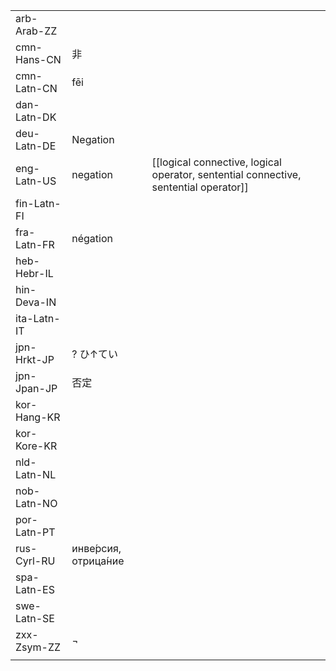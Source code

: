 | | | |
|-|-|-|
| arb-Arab-ZZ |  |  |
| cmn-Hans-CN | 非 |  |
| cmn-Latn-CN | fēi |  |
| dan-Latn-DK |  |  |
| deu-Latn-DE | Negation |  |
| eng-Latn-US | negation | [[logical connective, logical operator, sentential connective, sentential operator]] |
| fin-Latn-FI |  |  |
| fra-Latn-FR | négation |  |
| heb-Hebr-IL |  |  |
| hin-Deva-IN |  |  |
| ita-Latn-IT |  |  |
| jpn-Hrkt-JP | ? ひ↑てい |  |
| jpn-Jpan-JP | 否定 |  |
| kor-Hang-KR |  |  |
| kor-Kore-KR |  |  |
| nld-Latn-NL |  |  |
| nob-Latn-NO |  |  |
| por-Latn-PT |  |  |
| rus-Cyrl-RU | инве́рсия, отрица́ние |  |
| spa-Latn-ES |  |  |
| swe-Latn-SE |  |  |
| zxx-Zsym-ZZ | ¬ |  |
|  |  |  |

